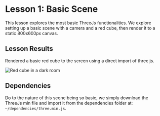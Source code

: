 # Lesson 1: Basic Scene
This lesson explores the most basic ThreeJs functionalities. We explore setting up a basic scene with a camera and a red cube, then render it to a static 800x600px canvas.

## Lesson Results
Rendered a basic red cube to the screen using a direct import of three js.

![Red cube in a dark room](/readme-assets/red-cube.png?raw=true)

## Dependencies
Do to the nature of this scene being so basic, we simply download the ThreeJs min file and import it from the dependencies folder at: `~/dependencies/three.min.js`.